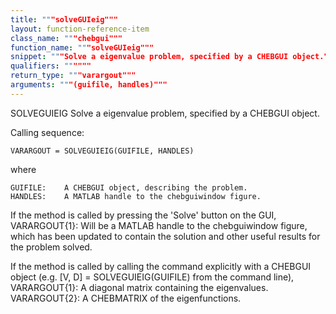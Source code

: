 ```yaml
---
title: """solveGUIeig"""
layout: function-reference-item
class_name: """chebgui"""
function_name: """solveGUIeig"""
snippet: """Solve a eigenvalue problem, specified by a CHEBGUI object."""
qualifiers: """"""
return_type: """varargout"""
arguments: """(guifile, handles)"""
---
```


 SOLVEGUIEIG   Solve a eigenvalue problem, specified by a CHEBGUI object.
 
  Calling sequence:
 
    VARARGOUT = SOLVEGUIEIG(GUIFILE, HANDLES)
 
  where
    
    GUIFILE:    A CHEBGUI object, describing the problem.
    HANDLES:    A MATLAB handle to the chebguiwindow figure.
 
  If the method is called by pressing the 'Solve' button on the GUI,
    VARARGOUT{1}:   Will be a MATLAB handle to the chebguiwindow figure, which
                    has been updated to contain the solution and other useful
                    results for the problem solved.
 
  If the method is called by calling the command explicitly with a CHEBGUI
  object (e.g. [V, D] = SOLVEGUIEIG(GUIFILE) from the command line),
    VARARGOUT{1}:   A diagonal matrix containing the eigenvalues.
    VARARGOUT{2}:   A CHEBMATRIX of the eigenfunctions.
